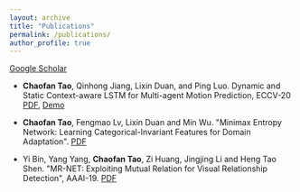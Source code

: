 ```yaml
---
layout: archive
title: "Publications"
permalink: /publications/
author_profile: true
---
```



[Google Scholar](https://scholar.google.com/citations?hl=en&view_op=list_works&gmla=AJsN-F5DfisY6qynQkPPreVmBlpCYV8WALf-n4aVHphvfHF9GAmm2cYErmRxuXccCwkrSglgJN4L6s2t4Cn5Ei6r5jEfLOvnoA&user=gjmfLroAAAAJ)

* __Chaofan Tao__, Qinhong Jiang, Lixin Duan, and Ping Luo. Dynamic and Static Context-aware LSTM for Multi-agent Motion Prediction, ECCV-20 [PDF](http://www.ecva.net/papers/eccv_2020/papers_ECCV/html/3801_ECCV_2020_paper.php), [Demo](../files/ECCV20-demo.mp4)</font>
  
* __Chaofan Tao__, Fengmao Lv, Lixin Duan and Min Wu. "Minimax Entropy Network: Learning Categorical-Invariant Features for Domain Adaptation". [PDF](https://arxiv.org/abs/1904.09601)
  
* Yi Bin, Yang Yang, __Chaofan Tao__, Zi Huang, Jingjing Li and Heng Tao Shen. "MR-NET: Exploiting Mutual Relation for Visual  Relationship Detection", AAAI-19. [PDF](https://www.aaai.org/ojs/index.php/AAAI/article/view/4819)